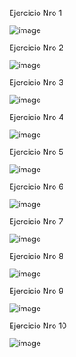 Ejercicio Nro 1


![image](https://github.com/user-attachments/assets/a0e17cf6-aad7-4e59-9587-97d5f58a0825)


Ejercicio Nro 2




![image](https://github.com/user-attachments/assets/92dc7844-26d3-4170-af1f-ee52158f892b)


Ejercicio Nro 3




![image](https://github.com/user-attachments/assets/a0727245-b6f4-434c-829c-c02a0544ba31)


Ejercicio Nro 4




![image](https://github.com/user-attachments/assets/a24eb2b0-f926-4d1b-973d-bfc63e07987f)


Ejercicio Nro 5 




![image](https://github.com/user-attachments/assets/60a20af0-2a36-433a-aa45-8762d8af0a47)


Ejercicio Nro 6




![image](https://github.com/user-attachments/assets/f44aa899-30f8-4683-82d7-4c85359aa9c9)


Ejercicio Nro 7




![image](https://github.com/user-attachments/assets/e2d7459b-eacb-4ca0-9652-544505416a26)


Ejercicio Nro 8




![image](https://github.com/user-attachments/assets/7f33d74a-e46c-4626-912e-ae70fa734146)


Ejercicio Nro 9




![image](https://github.com/user-attachments/assets/e23854d7-75f6-46f8-ae80-efd1dba47ab3)


Ejercicio Nro 10




![image](https://github.com/user-attachments/assets/41d4b20b-ebc6-4d33-882d-b5183be51f2f)
